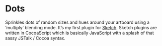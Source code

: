 Dots
==================

Sprinkles dots of random sizes and hues around your artboard using a ‘multiply’ blending mode. It’s my first plugin for [Sketch](http://bohemiancoding.com/sketch/). Sketch plugins are written in CocoaScript which is basically JavaScript with a splash of that sassy JSTalk / Cocoa syntax. 

